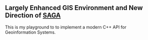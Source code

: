 ## Largely Enhanced GIS Environment and New Direction of [SAGA](http://www.saga-gis.org/)

This is my playground to to implement a modern C++ API for Geoinformation Systems.
